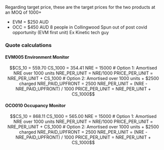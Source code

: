 Regarding target price, these are the target prices for the two products at an MOQ of 1000+
- EVM = $250 AUD
- OCC = $450 AUD
8 people in Collingwood
Spun out of post covid opportunity (EVM first unit)
Ex Kinetic tech guy
### Quote calculations
#### EVM005 Environment Monitor
```math
CS_10 = 559.70
CS_1000 = 354.41
NRE = 15000

# Option 1: Amortised NRE over 1000 units
NRE_PER_UNIT = NRE/1000
PRICE_PER_UNIT = NRE_PER_UNIT + CS_1000

# Option 2: Amortised over 1000 units + $2500 charged
NRE_PAID_UPFRONT = 2500
NRE_PER_UNIT = (NRE - NRE_PAID_UPFRONT) / 1000
PRICE_PER_UNIT = NRE_PER_UNIT + CS_1000
```
#### OCO010 Occupancy Monitor
```math
CS_10 = 868.11
CS_1000 = 565.00
NRE = 15000

# Option 1: Amortised NRE over 1000 units
NRE_PER_UNIT = NRE/1000
PRICE_PER_UNIT = NRE_PER_UNIT + CS_1000

# Option 2: Amortised over 1000 units + $2500 charged
NRE_PAID_UPFRONT = 2500
NRE_PER_UNIT = (NRE - NRE_PAID_UPFRONT) / 1000
PRICE_PER_UNIT = NRE_PER_UNIT + CS_1000
```